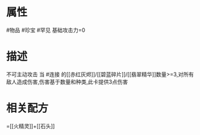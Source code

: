 # 属性
#物品 
#珍宝 
#罕见 
基础攻击力=0
# 描述
不可主动攻击
当 #连接 的[[赤红灰烬]]/[[碧蓝碎片]]/[[翡翠精华]]数量>=3,对所有敌人造成伤害,伤害基于数量和种类,此卡提供3点伤害
# 相关配方
=[[火精灵]]+[[石头]]